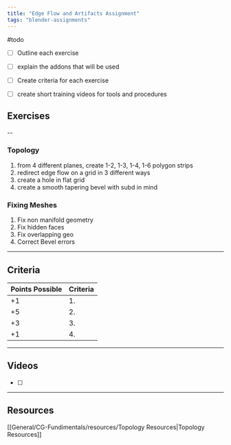 ```yaml
---
title: "Edge Flow and Artifacts Assignment"
tags: "blender-assignments"
---
```


#todo 
- [ ] Outline each exercise
- [ ] explain the addons that will be used
- [ ] Create criteria for each exercise
- [ ] create short training videos for tools and procedures



## Exercises
--
### Topology
1. from 4 different planes, create 1-2, 1-3, 1-4, 1-6 polygon strips
2. redirect edge flow on a grid in 3 different ways
3. create a hole in flat grid
4. create a smooth tapering bevel with subd in mind

### Fixing Meshes
1. Fix non manifold geometry
2. Fix hidden faces
3. Fix overlapping geo
4. Correct Bevel errors

---
## Criteria


| Points Possible | Criteria |
| --------------- | -------- |
| +1              | 1.       |
| +5              | 2.       |
| +3              | 3.       |
| +1              | 4.       |

---
## Videos
- [ ] 

---

## Resources
[[General/CG-Fundimentals/resources/Topology Resources|Topology Resources]]
